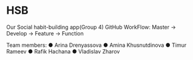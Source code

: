 # HSB
Our  Social habit-building app(Group 4)
GitHub WorkFlow: Master -> Develop -> Feature -> Function

Team members:
 ● Arina Drenyassova
 ● Amina Khusnutdinova
 ● Timur Rameev
 ● Rafik Hachana
 ● Vladislav Zharov

